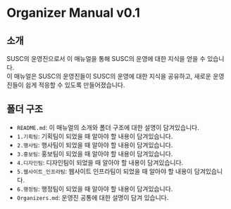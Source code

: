 # Organizer Manual v0.1

## 소개
SUSC의 운영진으로서 이 매뉴얼을 통해 SUSC의 운영에 대한 지식을 얻을 수 있습니다.   
이 매뉴얼은 SUSC의 운영진들이 SUSC의 운영에 대한 지식을 공유하고, 새로운 운영진들이 쉽게 적응할 수 있도록 만들어졌습니다.

## 폴더 구조
- `README.md`: 이 매뉴얼의 소개와 폴더 구조에 대한 설명이 담겨있습니다.
- `1.기획팀`: 기획팀이 되었을 때 알아야 할 내용이 담겨있습니다.
- `2.행사팀`: 행사팀이 되었을 때 알아야 할 내용이 담겨있습니다.
- `3.홍보팀`: 홍보팀이 되었을 때 알아야 할 내용이 담겨있습니다.
- `4.디자인팀`: 디자인팀이 되었을 때 알아야 할 내용이 담겨있습니다.
- `5.웹사이트_인프라팀`: 웹사이트 인프라팀이 되었을 때 알아야 할 내용이 담겨있습니다.
- `6.행정팀`: 행정팀이 되었을 때 알아야 할 내용이 담겨있습니다.
- `Organizers.md`: 운영진 공통에 대한 설명이 담겨 있습니다.


